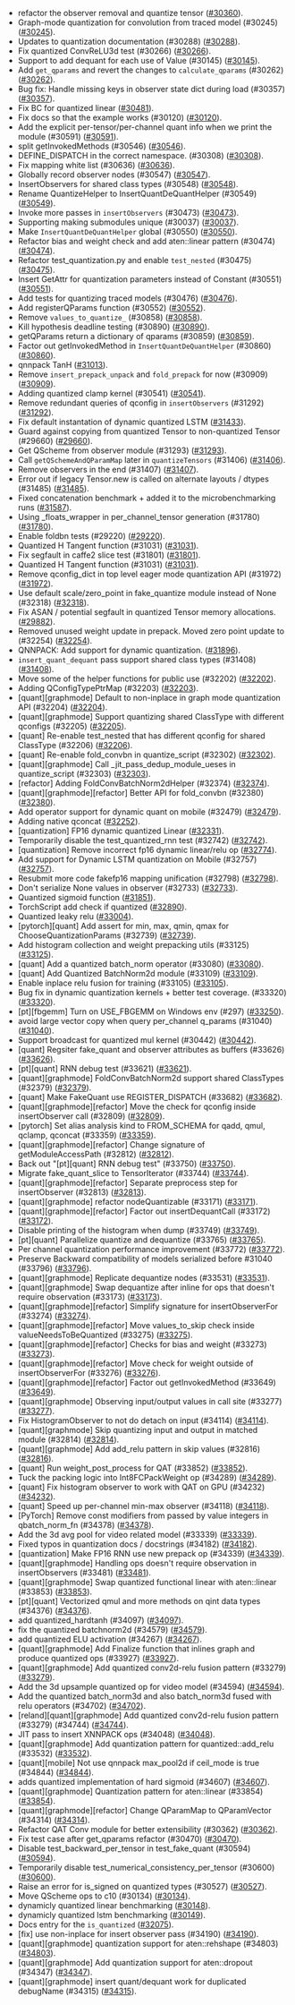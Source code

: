 * refactor the observer removal and quantize tensor ([#30360](https://github.com/pytorch/pytorch/pull/30360)).
* Graph-mode quantization for convolution from traced model (#30245) ([#30245](https://github.com/pytorch/pytorch/pull/30245)).
* Updates to quantization documentation (#30288) ([#30288](https://github.com/pytorch/pytorch/pull/30288)).
* Fix quantized ConvReLU3d test (#30266) ([#30266](https://github.com/pytorch/pytorch/pull/30266)).
* Support to add dequant for each use of Value (#30145) ([#30145](https://github.com/pytorch/pytorch/pull/30145)).
* Add `get_qparams` and revert the changes to `calculate_qparams` (#30262) ([#30262](https://github.com/pytorch/pytorch/pull/30262)).
* Bug fix: Handle missing keys in observer state dict during load (#30357) ([#30357](https://github.com/pytorch/pytorch/pull/30357)).
* Fix BC for quantized linear ([#30481](https://github.com/pytorch/pytorch/pull/30481)).
* Fix docs so that the example works (#30120) ([#30120](https://github.com/pytorch/pytorch/pull/30120)).
* Add the explicit per-tensor/per-channel quant info when we print the module (#30591) ([#30591](https://github.com/pytorch/pytorch/pull/30591)).
* split getInvokedMethods (#30546) ([#30546](https://github.com/pytorch/pytorch/pull/30546)).
* DEFINE_DISPATCH in the correct namespace. (#30308) ([#30308](https://github.com/pytorch/pytorch/pull/30308)).
* Fix mapping white list (#30636) ([#30636](https://github.com/pytorch/pytorch/pull/30636)).
* Globally record observer nodes (#30547) ([#30547](https://github.com/pytorch/pytorch/pull/30547)).
* InsertObservers for shared class types (#30548) ([#30548](https://github.com/pytorch/pytorch/pull/30548)).
* Rename QuantizeHelper to InsertQuantDeQuantHelper (#30549) ([#30549](https://github.com/pytorch/pytorch/pull/30549)).
* Invoke more passes in `insertObservers` (#30473) ([#30473](https://github.com/pytorch/pytorch/pull/30473)).
* Supporting making submodules unique (#30037) ([#30037](https://github.com/pytorch/pytorch/pull/30037)).
* Make `InsertQuantDeQuantHelper` global (#30550) ([#30550](https://github.com/pytorch/pytorch/pull/30550)).
* Refactor bias and weight check and add aten::linear pattern (#30474) ([#30474](https://github.com/pytorch/pytorch/pull/30474)).
* Refactor test_quantization.py and enable `test_nested` (#30475) ([#30475](https://github.com/pytorch/pytorch/pull/30475)).
* Insert GetAttr for quantization parameters instead of Constant (#30551) ([#30551](https://github.com/pytorch/pytorch/pull/30551)).
* Add tests for quantizing traced models (#30476) ([#30476](https://github.com/pytorch/pytorch/pull/30476)).
* Add registerQParams function (#30552) ([#30552](https://github.com/pytorch/pytorch/pull/30552)).
* Remove `values_to_quantize_` (#30858) ([#30858](https://github.com/pytorch/pytorch/pull/30858)).
* Kill hypothesis deadline testing (#30890) ([#30890](https://github.com/pytorch/pytorch/pull/30890)).
* getQParams return a dictionary of qparams (#30859) ([#30859](https://github.com/pytorch/pytorch/pull/30859)).
* Factor out getInvokedMethod in `InsertQuantDeQuantHelper` (#30860) ([#30860](https://github.com/pytorch/pytorch/pull/30860)).
* qnnpack TanH ([#31013](https://github.com/pytorch/pytorch/pull/31013)).
* Remove `insert_prepack_unpack` and `fold_prepack` for now (#30909) ([#30909](https://github.com/pytorch/pytorch/pull/30909)).
* Adding quantized clamp kernel (#30541) ([#30541](https://github.com/pytorch/pytorch/pull/30541)).
* Remove redundant queries of qconfig in `insertObservers` (#31292) ([#31292](https://github.com/pytorch/pytorch/pull/31292)).
* Fix default instantation of dynamic quantized LSTM ([#31433](https://github.com/pytorch/pytorch/pull/31433)).
* Guard against copying from quantized Tensor to non-quantized Tensor (#29660) ([#29660](https://github.com/pytorch/pytorch/pull/29660)).
* Get QScheme from observer module (#31293) ([#31293](https://github.com/pytorch/pytorch/pull/31293)).
* Call `getQSchemeAndQParamMap` later in `quantizeTensors` (#31406) ([#31406](https://github.com/pytorch/pytorch/pull/31406)).
* Remove observers in the end (#31407) ([#31407](https://github.com/pytorch/pytorch/pull/31407)).
* Error out if legacy Tensor.new is called on alternate layouts / dtypes (#31485) ([#31485](https://github.com/pytorch/pytorch/pull/31485)).
* Fixed concatenation benchmark + added it to the microbenchmarking runs ([#31587](https://github.com/pytorch/pytorch/pull/31587)).
* Using _floats_wrapper in per_channel_tensor generation (#31780) ([#31780](https://github.com/pytorch/pytorch/pull/31780)).
* Enable foldbn tests (#29220) ([#29220](https://github.com/pytorch/pytorch/pull/29220)).
* Quantized H Tangent function (#31031) ([#31031](https://github.com/pytorch/pytorch/pull/31031)).
* Fix segfault in caffe2 slice test (#31801) ([#31801](https://github.com/pytorch/pytorch/pull/31801)).
* Quantized H Tangent function (#31031) ([#31031](https://github.com/pytorch/pytorch/pull/31031)).
* Remove qconfig_dict in top level eager mode quantization API (#31972) ([#31972](https://github.com/pytorch/pytorch/pull/31972)).
* Use default scale/zero_point in fake_quantize module instead of None (#32318) ([#32318](https://github.com/pytorch/pytorch/pull/32318)).
* Fix ASAN / potential segfault in quantized Tensor memory allocations. ([#29882](https://github.com/pytorch/pytorch/pull/29882)).
* Removed unused weight update in prepack. Moved zero point update to (#32254) ([#32254](https://github.com/pytorch/pytorch/pull/32254)).
* QNNPACK: Add support for dynamic quantization. ([#31896](https://github.com/pytorch/pytorch/pull/31896)).
* `insert_quant_dequant` pass support shared class types (#31408) ([#31408](https://github.com/pytorch/pytorch/pull/31408)).
* Move some of the helper functions for public use (#32202) ([#32202](https://github.com/pytorch/pytorch/pull/32202)).
* Adding QConfigTypePtrMap (#32203) ([#32203](https://github.com/pytorch/pytorch/pull/32203)).
* [quant][graphmode] Default to non-inplace in graph mode quantization API (#32204) ([#32204](https://github.com/pytorch/pytorch/pull/32204)).
* [quant][graphmode] Support quantizing shared ClassType with different qconfigs (#32205) ([#32205](https://github.com/pytorch/pytorch/pull/32205)).
* [quant] Re-enable test_nested that has different qconfig for shared ClassType (#32206) ([#32206](https://github.com/pytorch/pytorch/pull/32206)).
* [quant] Re-enable fold_convbn in quantize_script (#32302) ([#32302](https://github.com/pytorch/pytorch/pull/32302)).
* [quant][graphmode] Call _jit_pass_dedup_module_ueses in quantize_script (#32303) ([#32303](https://github.com/pytorch/pytorch/pull/32303)).
* [refactor] Adding FoldConvBatchNorm2dHelper (#32374) ([#32374](https://github.com/pytorch/pytorch/pull/32374)).
* [quant][graphmode][refactor] Better API for fold_convbn (#32380) ([#32380](https://github.com/pytorch/pytorch/pull/32380)).
* Add operator support for dynamic quant on mobile (#32479) ([#32479](https://github.com/pytorch/pytorch/pull/32479)).
* Adding native qconcat ([#32252](https://github.com/pytorch/pytorch/pull/32252)).
* [quantization] FP16 dynamic quantized Linear ([#32331](https://github.com/pytorch/pytorch/pull/32331)).
* Temporarily disable the test_quantized_rnn test (#32742) ([#32742](https://github.com/pytorch/pytorch/pull/32742)).
* [quantization] Remove incorrect fp16 dynamic linear/relu op ([#32774](https://github.com/pytorch/pytorch/pull/32774)).
* Add support for Dynamic LSTM quantization on Mobile (#32757) ([#32757](https://github.com/pytorch/pytorch/pull/32757)).
* Resubmit more code fakefp16 mapping unification (#32798) ([#32798](https://github.com/pytorch/pytorch/pull/32798)).
* Don't serialize None values in observer (#32733) ([#32733](https://github.com/pytorch/pytorch/pull/32733)).
* Quantized sigmoid function ([#31851](https://github.com/pytorch/pytorch/pull/31851)).
* TorchScript add check if quantized ([#32890](https://github.com/pytorch/pytorch/pull/32890)).
* Quantized leaky relu ([#33004](https://github.com/pytorch/pytorch/pull/33004)).
* [pytorch][quant] Add assert for min, max, qmin, qmax for ChooseQuantizationParams (#32739) ([#32739](https://github.com/pytorch/pytorch/pull/32739)).
* Add histogram collection and weight prepacking utils (#33125) ([#33125](https://github.com/pytorch/pytorch/pull/33125)).
* [quant] Add a quantized batch_norm operator (#33080) ([#33080](https://github.com/pytorch/pytorch/pull/33080)).
* [quant] Add Quantized BatchNorm2d module (#33109) ([#33109](https://github.com/pytorch/pytorch/pull/33109)).
* Enable inplace relu fusion for training (#33105) ([#33105](https://github.com/pytorch/pytorch/pull/33105)).
* Bug fix in dynamic quantization kernels + better test coverage. (#33320) ([#33320](https://github.com/pytorch/pytorch/pull/33320)).
* [pt][fbgemm] Turn on USE_FBGEMM on Windows env (#297) ([#33250](https://github.com/pytorch/pytorch/pull/33250)).
* avoid large vector copy when query per_channel q_params (#31040) ([#31040](https://github.com/pytorch/pytorch/pull/31040)).
* Support broadcast for quantized mul kernel (#30442) ([#30442](https://github.com/pytorch/pytorch/pull/30442)).
* [quant] Regsiter fake_quant and observer attributes as buffers (#33626) ([#33626](https://github.com/pytorch/pytorch/pull/33626)).
* [pt][quant] RNN debug test (#33621) ([#33621](https://github.com/pytorch/pytorch/pull/33621)).
* [quant][graphmode] FoldConvBatchNorm2d support shared ClassTypes (#32379) ([#32379](https://github.com/pytorch/pytorch/pull/32379)).
* [quant] Make FakeQuant use REGISTER_DISPATCH (#33682) ([#33682](https://github.com/pytorch/pytorch/pull/33682)).
* [quant][graphmode][refactor] Move the check for qconfig inside insertObserver call (#32809) ([#32809](https://github.com/pytorch/pytorch/pull/32809)).
* [pytorch] Set alias analysis kind to FROM_SCHEMA for qadd, qmul, qclamp, qconcat (#33359) ([#33359](https://github.com/pytorch/pytorch/pull/33359)).
* [quant][graphmode][refactor] Change signature of getModuleAccessPath (#32812) ([#32812](https://github.com/pytorch/pytorch/pull/32812)).
* Back out "[pt][quant] RNN debug test" (#33750) ([#33750](https://github.com/pytorch/pytorch/pull/33750)).
* Migrate fake_quant_slice to TensorIterator (#33744) ([#33744](https://github.com/pytorch/pytorch/pull/33744)).
* [quant][graphmode][refactor] Separate preprocess step for insertObserver (#32813) ([#32813](https://github.com/pytorch/pytorch/pull/32813)).
* [quant][graphmode] refactor nodeQuantizable (#33171) ([#33171](https://github.com/pytorch/pytorch/pull/33171)).
* [quant][graphmode][refactor] Factor out insertDequantCall (#33172) ([#33172](https://github.com/pytorch/pytorch/pull/33172)).
* Disable printing of the histogram when dump (#33749) ([#33749](https://github.com/pytorch/pytorch/pull/33749)).
* [pt][quant] Parallelize quantize and dequantize (#33765) ([#33765](https://github.com/pytorch/pytorch/pull/33765)).
* Per channel quantization performance improvement (#33772) ([#33772](https://github.com/pytorch/pytorch/pull/33772)).
* Preserve Backward compatibility of models serialized before #31040 (#33796) ([#33796](https://github.com/pytorch/pytorch/pull/33796)).
* [quant][graphmode] Replicate dequantize nodes (#33531) ([#33531](https://github.com/pytorch/pytorch/pull/33531)).
* [quant][graphmode] Swap dequantize after inline for ops that doesn't require observation (#33173) ([#33173](https://github.com/pytorch/pytorch/pull/33173)).
* [quant][graphmode][refactor] Simplify signature for insertObserverFor (#33274) ([#33274](https://github.com/pytorch/pytorch/pull/33274)).
* [quant][graphmode][refactor] Move values_to_skip check inside valueNeedsToBeQuantized (#33275) ([#33275](https://github.com/pytorch/pytorch/pull/33275)).
* [quant][graphmode][refactor] Checks for bias and weight (#33273) ([#33273](https://github.com/pytorch/pytorch/pull/33273)).
* [quant][graphmode][refactor] Move check for weight outside of insertObserverFor (#33276) ([#33276](https://github.com/pytorch/pytorch/pull/33276)).
* [quant][graphmode][refactor] Factor out getInvokedMethod (#33649) ([#33649](https://github.com/pytorch/pytorch/pull/33649)).
* [quant][graphmode] Observing input/output values in call site (#33277) ([#33277](https://github.com/pytorch/pytorch/pull/33277)).
* Fix HistogramObserver to not do detach on input (#34114) ([#34114](https://github.com/pytorch/pytorch/pull/34114)).
* [quant][graphmode] Skip quantizing input and output in matched module (#32814) ([#32814](https://github.com/pytorch/pytorch/pull/32814)).
* [quant][graphmode] Add add_relu pattern in skip values (#32816) ([#32816](https://github.com/pytorch/pytorch/pull/32816)).
* [quant] Run weight_post_process for QAT (#33852) ([#33852](https://github.com/pytorch/pytorch/pull/33852)).
* Tuck the packing logic into Int8FCPackWeight op (#34289) ([#34289](https://github.com/pytorch/pytorch/pull/34289)).
* [quant] Fix histogram observer to work with QAT on GPU (#34232) ([#34232](https://github.com/pytorch/pytorch/pull/34232)).
* [quant] Speed up per-channel min-max observer (#34118) ([#34118](https://github.com/pytorch/pytorch/pull/34118)).
* [PyTorch] Remove const modifiers from passed by value integers in qbatch_norm_fn (#34378) ([#34378](https://github.com/pytorch/pytorch/pull/34378)).
* Add the 3d avg pool for video related model (#33339) ([#33339](https://github.com/pytorch/pytorch/pull/33339)).
* Fixed typos in quantization docs / docstrings (#34182) ([#34182](https://github.com/pytorch/pytorch/pull/34182)).
* [quantization] Make FP16 RNN use new prepack op (#34339) ([#34339](https://github.com/pytorch/pytorch/pull/34339)).
* [quant][graphmode] Handling ops doesn't require observation in insertObservers (#33481) ([#33481](https://github.com/pytorch/pytorch/pull/33481)).
* [quant][graphmode] Swap quantized functional linear with aten::linear (#33853) ([#33853](https://github.com/pytorch/pytorch/pull/33853)).
* [pt][quant] Vectorized qmul and more methods on qint data types (#34376) ([#34376](https://github.com/pytorch/pytorch/pull/34376)).
* add quantized_hardtanh (#34097) ([#34097](https://github.com/pytorch/pytorch/pull/34097)).
* fix the quantized batchnorm2d (#34579) ([#34579](https://github.com/pytorch/pytorch/pull/34579)).
* add quantized ELU activation (#34267) ([#34267](https://github.com/pytorch/pytorch/pull/34267)).
* [quant][graphmode] Add Finalize function that inlines graph and produce quantized ops (#33927) ([#33927](https://github.com/pytorch/pytorch/pull/33927)).
* [quant][graphmode] Add quantized conv2d-relu fusion pattern (#33279) ([#33279](https://github.com/pytorch/pytorch/pull/33279)).
* Add the 3d upsample quantized op for video model (#34594) ([#34594](https://github.com/pytorch/pytorch/pull/34594)).
* Add the quantized batch_norm3d and also batch_norm3d fused with relu operators (#34702) ([#34702](https://github.com/pytorch/pytorch/pull/34702)).
* [reland][quant][graphmode] Add quantized conv2d-relu fusion pattern (#33279) (#34744) ([#34744](https://github.com/pytorch/pytorch/pull/34744)).
* JIT pass to insert XNNPACK ops (#34048) ([#34048](https://github.com/pytorch/pytorch/pull/34048)).
* [quant][graphmode] Add quantization pattern for quantized::add_relu (#33532) ([#33532](https://github.com/pytorch/pytorch/pull/33532)).
* [quant][mobile] Not use qnnpack max_pool2d if ceil_mode is true (#34844) ([#34844](https://github.com/pytorch/pytorch/pull/34844)).
* adds quantized implementation of hard sigmoid (#34607) ([#34607](https://github.com/pytorch/pytorch/pull/34607)).
* [quant][graphmode] Quantization pattern for aten::linear (#33854) ([#33854](https://github.com/pytorch/pytorch/pull/33854)).
* [quant][graphmode][refactor] Change QParamMap to QParamVector (#34314) ([#34314](https://github.com/pytorch/pytorch/pull/34314)).
* Refactor QAT Conv module for better extensibility (#30362) ([#30362](https://github.com/pytorch/pytorch/pull/30362)).
* Fix test case after get_qparams refactor (#30470) ([#30470](https://github.com/pytorch/pytorch/pull/30470)).
* Disable test_backward_per_tensor in test_fake_quant (#30594) ([#30594](https://github.com/pytorch/pytorch/pull/30594)).
* Temporarily disable test_numerical_consistency_per_tensor (#30600) ([#30600](https://github.com/pytorch/pytorch/pull/30600)).
* Raise an error for is_signed on quantized types (#30527) ([#30527](https://github.com/pytorch/pytorch/pull/30527)).
* Move QScheme ops to c10 (#30134) ([#30134](https://github.com/pytorch/pytorch/pull/30134)).
* dynamicly quantized linear benchmarking ([#30148](https://github.com/pytorch/pytorch/pull/30148)).
* dynamicly quantized lstm benchmarking ([#30149](https://github.com/pytorch/pytorch/pull/30149)).
* Docs entry for the `is_quantized` ([#32075](https://github.com/pytorch/pytorch/pull/32075)).
* [fix] use non-inplace for insert observer pass (#34190) ([#34190](https://github.com/pytorch/pytorch/pull/34190)).
* [quant][graphmode] quantization support for aten::rehshape (#34803) ([#34803](https://github.com/pytorch/pytorch/pull/34803)).
* [quant][graphmode] Add quantization support for aten::dropout (#34347) ([#34347](https://github.com/pytorch/pytorch/pull/34347)).
* [quant][graphmode] insert quant/dequant work for duplicated debugName (#34315) ([#34315](https://github.com/pytorch/pytorch/pull/34315)).

